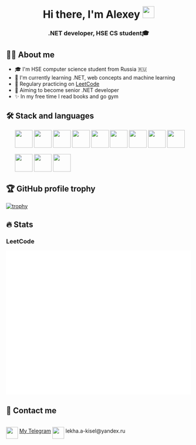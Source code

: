 <h1 align="center">Hi there, I'm Alexey</a> 
<img src="https://github.com/AKisliy/AKisliy/assets/124510676/7a3a4957-4a67-4aa2-b21c-a146fd30d6a9" height="32" width="32"/></h1>
<h3 align="center">.NET developer, HSE CS student🎓</h3>

## 👨‍💻 About me
- 🎓 I'm HSE computer science student from Russia 🇷🇺
- 🌱 I'm currently learning .NET, web concepts and machine learning
- 🧠 Regulary practicing on [LeetCode](https://leetcode.com/u/Kisliy/)
- 🎯 Aiming to become senior .NET developer
- ✨ In my free time I read books and go gym

## 🛠️ Stack and languages

<ul>
<img  height="48" width="48" src="https://cdn.jsdelivr.net/gh/devicons/devicon@latest/icons/dotnetcore/dotnetcore-original.svg" />
<img height="48" width="48" src="https://cdn.jsdelivr.net/gh/devicons/devicon@latest/icons/postgresql/postgresql-original.svg" />    
<img height="48" width="48" src="https://cdn.jsdelivr.net/gh/devicons/devicon@latest/icons/docker/docker-original.svg" />
<img height="48" width="48" src="https://cdn.jsdelivr.net/gh/devicons/devicon@latest/icons/rabbitmq/rabbitmq-original.svg" />
<img height="48" width="48" src="https://cdn.jsdelivr.net/gh/devicons/devicon@latest/icons/redis/redis-original.svg" />
<img height="48" width="48" src="https://cdn.jsdelivr.net/gh/devicons/devicon@latest/icons/git/git-original.svg" />
<img height="48" width="48" src="https://cdn.simpleicons.org/gnubash" />     
<img height="48" width="48" src="https://cdn.jsdelivr.net/gh/devicons/devicon@latest/icons/numpy/numpy-plain.svg" /> 
<img height="48" width="48" src="https://cdn.jsdelivr.net/gh/devicons/devicon@latest/icons/vscode/vscode-original.svg" />

           
</ul>
<ul>
  <img  height="48" width="48" src="https://cdn.jsdelivr.net/gh/devicons/devicon@latest/icons/csharp/csharp-original.svg" />
  <img height="48" width="48" src="https://cdn.jsdelivr.net/gh/devicons/devicon@latest/icons/cplusplus/cplusplus-original.svg" />
  <img height="48" width="48" src="https://cdn.jsdelivr.net/gh/devicons/devicon@latest/icons/python/python-original.svg" />     
</ul>

## 🏆 GitHub profile trophy
[![trophy](https://github-profile-trophy.vercel.app/?username=AKisliy&theme=onedark&column=3&row=1)](https://github.com/ryo-ma/github-profile-trophy)

## 🔥 Stats
### LeetCode 
![LeetCode stats](metrics.plugin.leetcode.svg)


## 🤳 Contact me

<p style="display:inline-block;">
  <img height="32" width="32" src="https://cdn.simpleicons.org/telegram/26a5e4" align="middle"/> 
  <a href="https://t.me/devilsolicitor">My Telegram</a>
</p>
<p style="display:inline-block;">
  <img height="32" width="32" src="https://cdn.simpleicons.org/maildotru" align="middle"/>  
  lekha.a-kisel@yandex.ru
</p> 


<!---
AKisliy/AKisliy is a ✨ special ✨ repository because its `README.md` (this file) appears on your GitHub profile.
You can click the Preview link to take a look at your changes.
--->
